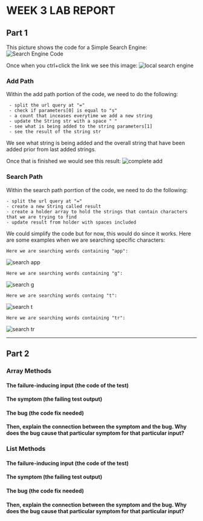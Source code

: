 # WEEK 3 LAB REPORT
## Part 1
   This picture shows the code for a Simple Search Engine:
![Search Engine Code](https://user-images.githubusercontent.com/114209345/195958662-2f1a4468-a896-4036-96eb-1794cafc24b1.png)
    
   Once when you ctrl+click the link we see this image:
   ![local search engine](https://user-images.githubusercontent.com/114209345/195959811-5e813c33-75cd-4a22-a520-3fccd1f2ea0b.png)

### Add Path
   Within the add path portion of the code, we need to do the following:
   
     - split the url query at "="
     - check if parameters[0] is equal to "s"
     - a count that inceases everytime we add a new string
     - update the String str with a space " "
     - see what is being added to the string parameters[1]
     - see the result of the string str
    
   We see what string is being added and the overall string that have been added prior from last added strings.
   
   Once that is finished we would see this result:
   ![complete add](https://user-images.githubusercontent.com/114209345/195959678-3b6f0991-081a-482a-866a-3d1582e8193e.png)

### Search Path 
  Within the search path porrtion of the code, we need to do the following:
  
    - split the url query at "="
    - create a new String called result
    - create a holder array to hold the strings that contain characters that we are trying to find
    - update result from holder with spaces included
    
   We could simplify the code but for now, this would do since it works. Here are some examples when we are searching specific characters:
       
    Here we are searching words containing "app":
   ![search app](https://user-images.githubusercontent.com/114209345/195960491-558c6793-c909-40d0-8a82-f3460bb0444b.png)

    Here we are searching words containing "g":
   ![search g](https://user-images.githubusercontent.com/114209345/195960566-e19f311e-05b2-4bda-b4ab-82933a714dbb.png)
   
    Here we are searching words containg "t":
   ![search t](https://user-images.githubusercontent.com/114209345/195960598-b68bda64-4379-4d32-8ebb-461af968bbf8.png)
   
    Here we are searching words containing "tr":
   ![search tr](https://user-images.githubusercontent.com/114209345/195960629-187dffec-1ee8-4835-9427-13100f311af0.png)
   
---------
## Part 2
### Array Methods
#### The failure-inducing input (the code of the test)

#### The symptom (the failing test output)

#### The bug (the code fix needed)

#### Then, explain the connection between the symptom and the bug. Why does the bug cause that particular symptom for that particular input?


### List Methods
#### The failure-inducing input (the code of the test)

#### The symptom (the failing test output)

#### The bug (the code fix needed)

#### Then, explain the connection between the symptom and the bug. Why does the bug cause that particular symptom for that particular input?
